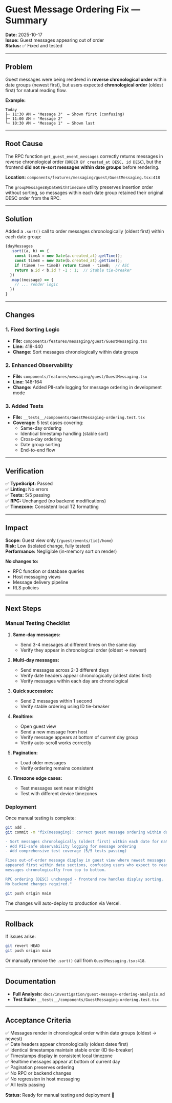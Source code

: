 # Guest Message Ordering Fix — Summary

**Date:** 2025-10-17  
**Issue:** Guest messages appearing out of order  
**Status:** ✅ Fixed and tested

---

## Problem

Guest messages were being rendered in **reverse chronological order** within date groups (newest first), but users expected **chronological order** (oldest first) for natural reading flow.

**Example:**
```
Today
├─ 11:30 AM — "Message 3"  ← Shown first (confusing)
├─ 11:00 AM — "Message 2"
└─ 10:30 AM — "Message 1"  ← Shown last
```

---

## Root Cause

The RPC function `get_guest_event_messages` correctly returns messages in reverse chronological order (`ORDER BY created_at DESC, id DESC`), but the frontend **did not re-sort messages within date groups** before rendering.

**Location:** `components/features/messaging/guest/GuestMessaging.tsx:418`

The `groupMessagesByDateWithTimezone` utility preserves insertion order without sorting, so messages within each date group retained their original DESC order from the RPC.

---

## Solution

Added a `.sort()` call to order messages chronologically (oldest first) within each date group:

```typescript
{dayMessages
  .sort((a, b) => {
    const timeA = new Date(a.created_at).getTime();
    const timeB = new Date(b.created_at).getTime();
    if (timeA !== timeB) return timeA - timeB;  // ASC
    return a.id < b.id ? -1 : 1;  // Stable tie-breaker
  })
  .map((message) => {
    // ... render logic
  })
}
```

---

## Changes

### 1. Fixed Sorting Logic
- **File:** `components/features/messaging/guest/GuestMessaging.tsx`
- **Line:** 418-440
- **Change:** Sort messages chronologically within date groups

### 2. Enhanced Observability
- **File:** `components/features/messaging/guest/GuestMessaging.tsx`
- **Line:** 148-164
- **Change:** Added PII-safe logging for message ordering in development mode

### 3. Added Tests
- **File:** `__tests__/components/GuestMessaging-ordering.test.tsx`
- **Coverage:** 5 test cases covering:
  - Same-day ordering
  - Identical timestamp handling (stable sort)
  - Cross-day ordering
  - Date group sorting
  - End-to-end flow

---

## Verification

✅ **TypeScript:** Passed  
✅ **Linting:** No errors  
✅ **Tests:** 5/5 passing  
✅ **RPC:** Unchanged (no backend modifications)  
✅ **Timezone:** Consistent local TZ formatting  

---

## Impact

**Scope:** Guest view only (`/guest/events/[id]/home`)  
**Risk:** Low (isolated change, fully tested)  
**Performance:** Negligible (in-memory sort on render)  

**No changes to:**
- RPC function or database queries
- Host messaging views
- Message delivery pipeline
- RLS policies

---

## Next Steps

### Manual Testing Checklist

1. **Same-day messages:**
   - Send 3-4 messages at different times on the same day
   - Verify they appear in chronological order (oldest → newest)

2. **Multi-day messages:**
   - Send messages across 2-3 different days
   - Verify date headers appear chronologically (oldest dates first)
   - Verify messages within each day are chronological

3. **Quick succession:**
   - Send 2 messages within 1 second
   - Verify stable ordering using ID tie-breaker

4. **Realtime:**
   - Open guest view
   - Send a new message from host
   - Verify message appears at bottom of current day group
   - Verify auto-scroll works correctly

5. **Pagination:**
   - Load older messages
   - Verify ordering remains consistent

6. **Timezone edge cases:**
   - Test messages sent near midnight
   - Test with different device timezones

### Deployment

Once manual testing is complete:

```bash
git add .
git commit -m "fix(messaging): correct guest message ordering within date groups

- Sort messages chronologically (oldest first) within each date for natural reading order
- Add PII-safe observability logging for message ordering
- Add comprehensive test coverage (5/5 tests passing)

Fixes out-of-order message display in guest view where newest messages
appeared first within date sections, confusing users who expect to read
messages chronologically from top to bottom.

RPC ordering (DESC) unchanged - frontend now handles display sorting.
No backend changes required."

git push origin main
```

The changes will auto-deploy to production via Vercel.

---

## Rollback

If issues arise:

```bash
git revert HEAD
git push origin main
```

Or manually remove the `.sort()` call from `GuestMessaging.tsx:418`.

---

## Documentation

- **Full Analysis:** `docs/investigation/guest-message-ordering-analysis.md`
- **Test Suite:** `__tests__/components/GuestMessaging-ordering.test.tsx`

---

## Acceptance Criteria

✅ Messages render in chronological order within date groups (oldest → newest)  
✅ Date headers appear chronologically (oldest dates first)  
✅ Identical timestamps maintain stable order (ID tie-breaker)  
✅ Timestamps display in consistent local timezone  
✅ Realtime messages appear at bottom of current day  
✅ Pagination preserves ordering  
✅ No RPC or backend changes  
✅ No regression in host messaging  
✅ All tests passing  

**Status:** Ready for manual testing and deployment 🚀

